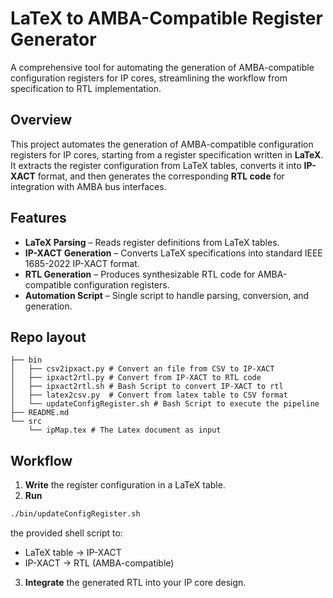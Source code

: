 # LaTeX to AMBA-Compatible Register Generator

A comprehensive tool for automating the generation of AMBA-compatible configuration registers for IP cores, streamlining the workflow from specification to RTL implementation.

## Overview
This project automates the generation of AMBA-compatible configuration registers for IP cores, starting from a register specification written in **LaTeX**.  
It extracts the register configuration from LaTeX tables, converts it into **IP-XACT** format, and then generates the corresponding **RTL code** for integration with AMBA bus interfaces.

## Features
- **LaTeX Parsing** – Reads register definitions from LaTeX tables.
- **IP-XACT Generation** – Converts LaTeX specifications into standard IEEE 1685-2022 IP-XACT format.
- **RTL Generation** – Produces synthesizable RTL code for AMBA-compatible configuration registers.
- **Automation Script** – Single script to handle parsing, conversion, and generation.

## Repo layout

```text
├── bin
│   ├── csv2ipxact.py # Convert an file from CSV to IP-XACT
│   ├── ipxact2rtl.py # Convert from IP-XACT to RTL code
│   ├── ipxact2rtl.sh # Bash Script to convert IP-XACT to rtl
│   ├── latex2csv.py  # Convert from latex table to CSV format
│   └── updateConfigRegister.sh # Bash Script to execute the pipeline
├── README.md
└── src
    └── ipMap.tex # The Latex document as input
```

## Workflow
1. **Write** the register configuration in a LaTeX table.
2. **Run** 
```bash
./bin/updateConfigRegister.sh
```
the provided shell script to:
   - LaTeX table → IP-XACT  
   - IP-XACT → RTL (AMBA-compatible)
3. **Integrate** the generated RTL into your IP core design.
